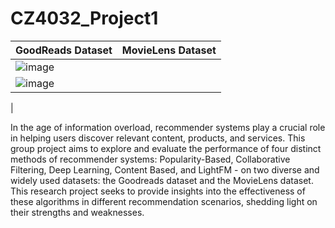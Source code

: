 # CZ4032_Project1

| GoodReads Dataset                   | MovieLens Dataset                   |
| ----------------------------------- | ----------------------------------- |
| ![image](https://github.com/timtheteh/CZ4032_Project1/assets/76463517/f1099389-13b7-4808-aa6b-898b36520231)
 |![image](https://github.com/timtheteh/CZ4032_Project1/assets/76463517/6d8382e5-6daf-4e62-be56-67867574b1b8)
|

In the age of information overload, recommender systems play a crucial role in helping users discover relevant content, products, and services. This group project aims to explore and evaluate the performance of four distinct methods of recommender systems: Popularity-Based, Collaborative Filtering, Deep Learning, Content Based, and LightFM - on two diverse and widely used datasets: the Goodreads dataset and the MovieLens dataset. This research project seeks to provide insights into the effectiveness of these algorithms in different recommendation scenarios, shedding light on their strengths and weaknesses.
